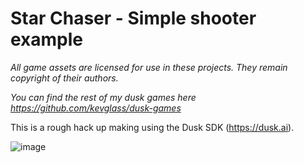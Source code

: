 # Star Chaser - Simple shooter example

_All game assets are licensed for use in these projects. They remain copyright of their authors._

_You can find the rest of my dusk games here https://github.com/kevglass/dusk-games_

This is a rough hack up making using the Dusk SDK (https://dusk.ai). 

![image](https://github.com/kevglass/dusk-shooter/assets/3787210/fc96b97c-d3dc-4831-be78-c23a68d4ce65)

